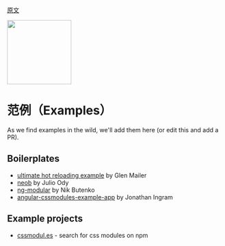 [原文](https://github.com/css-modules/css-modules/blob/master/docs/examples.md)

<img src="https://raw.githubusercontent.com/css-modules/logos/master/css-modules-logo.png" width="150" height="150" />

# 范例（Examples）

As we find examples in the wild, we'll add them here (or edit this and add a PR).


## Boilerplates

- [ultimate hot reloading example](https://github.com/glenjamin/ultimate-hot-reloading-example) by Glen Mailer
- [neob](https://github.com/juliocesar/neob) by Julio Ody
- [ng-modular](https://github.com/nkbt/ng-modular) by Nik Butenko
- [angular-cssmodules-example-app](https://github.com/jonathaningram/angular-cssmodules-example-app) by Jonathan Ingram

## Example projects

* [cssmodul.es](https://github.com/StevenIseki/cssmodul.es) - search for css modules on npm

